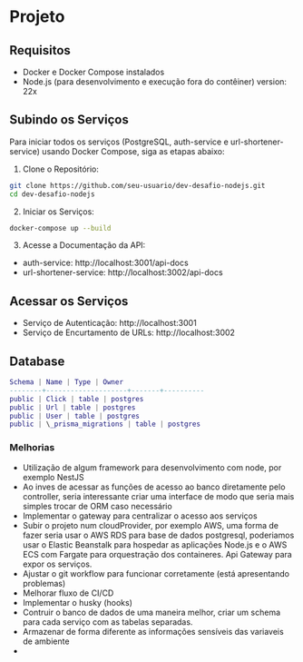 # Projeto

## Requisitos

- Docker e Docker Compose instalados
- Node.js (para desenvolvimento e execução fora do contêiner) version: 22x

## Subindo os Serviços

Para iniciar todos os serviços (PostgreSQL, auth-service e url-shortener-service) usando Docker Compose, siga as etapas abaixo:

1. Clone o Repositório:

```sh
git clone https://github.com/seu-usuario/dev-desafio-nodejs.git
cd dev-desafio-nodejs
```

2. Iniciar os Serviços:

```sh
docker-compose up --build
```

3. Acesse a Documentação da API:

- auth-service: http://localhost:3001/api-docs
- url-shortener-service: http://localhost:3002/api-docs

## Acessar os Serviços

- Serviço de Autenticação: http://localhost:3001
- Serviço de Encurtamento de URLs: http://localhost:3002

## Database

```lua
Schema | Name | Type | Owner
--------+--------------------+-------+----------
public | Click | table | postgres
public | Url | table | postgres
public | User | table | postgres
public | \_prisma_migrations | table | postgres
```

### Melhorias

- Utilização de algum framework para desenvolvimento com node, por exemplo NestJS
- Ao inves de acessar as funções de acesso ao banco diretamente pelo controller, seria interessante criar uma interface
  de modo que seria mais simples trocar de ORM caso necessário
- Implementar o gateway para centralizar o acesso aos serviços
- Subir o projeto num cloudProvider, por exemplo AWS, uma forma de fazer seria usar o AWS RDS para base de dados postgresql, poderiamos usar o Elastic Beanstalk
  para hospedar as aplicações Node.js e o AWS ECS com Fargate para orquestração dos containeres. Api Gateway para expor os serviços.
- Ajustar o git workflow para funcionar corretamente (está apresentando problemas)
- Melhorar fluxo de CI/CD
- Implementar o husky (hooks)
- Contruir o banco de dados de uma maneira melhor, criar um schema para cada serviço com as tabelas separadas.
- Armazenar de forma diferente as informações sensíveis das variaveis de ambiente
- 
